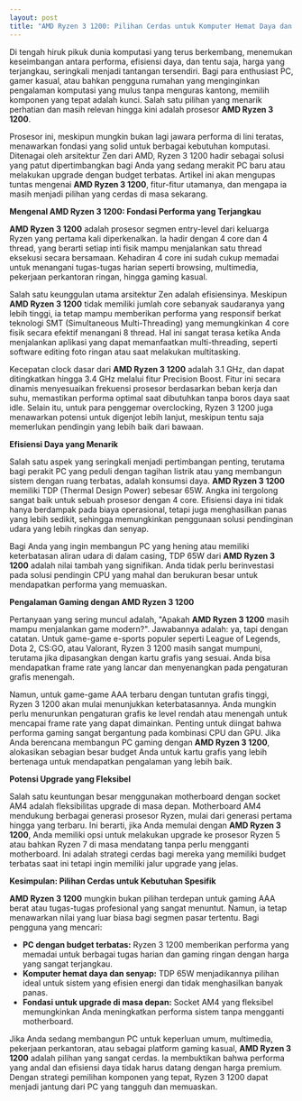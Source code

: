 ```yaml
---
layout: post
title: "AMD Ryzen 3 1200: Pilihan Cerdas untuk Komputer Hemat Daya dan Performa Andal"
---
```


Di tengah hiruk pikuk dunia komputasi yang terus berkembang, menemukan keseimbangan antara performa, efisiensi daya, dan tentu saja, harga yang terjangkau, seringkali menjadi tantangan tersendiri. Bagi para enthusiast PC, gamer kasual, atau bahkan pengguna rumahan yang menginginkan pengalaman komputasi yang mulus tanpa menguras kantong, memilih komponen yang tepat adalah kunci. Salah satu pilihan yang menarik perhatian dan masih relevan hingga kini adalah prosesor **AMD Ryzen 3 1200**.

Prosesor ini, meskipun mungkin bukan lagi jawara performa di lini teratas, menawarkan fondasi yang solid untuk berbagai kebutuhan komputasi. Ditenagai oleh arsitektur Zen dari AMD, Ryzen 3 1200 hadir sebagai solusi yang patut dipertimbangkan bagi Anda yang sedang merakit PC baru atau melakukan upgrade dengan budget terbatas. Artikel ini akan mengupas tuntas mengenai **AMD Ryzen 3 1200**, fitur-fitur utamanya, dan mengapa ia masih menjadi pilihan yang cerdas di masa sekarang.

**Mengenal AMD Ryzen 3 1200: Fondasi Performa yang Terjangkau**

**AMD Ryzen 3 1200** adalah prosesor segmen entry-level dari keluarga Ryzen yang pertama kali diperkenalkan. Ia hadir dengan 4 core dan 4 thread, yang berarti setiap inti fisik mampu menjalankan satu thread eksekusi secara bersamaan. Kehadiran 4 core ini sudah cukup memadai untuk menangani tugas-tugas harian seperti browsing, multimedia, pekerjaan perkantoran ringan, hingga gaming kasual.

Salah satu keunggulan utama arsitektur Zen adalah efisiensinya. Meskipun **AMD Ryzen 3 1200** tidak memiliki jumlah core sebanyak saudaranya yang lebih tinggi, ia tetap mampu memberikan performa yang responsif berkat teknologi SMT (Simultaneous Multi-Threading) yang memungkinkan 4 core fisik secara efektif menangani 8 thread. Hal ini sangat terasa ketika Anda menjalankan aplikasi yang dapat memanfaatkan multi-threading, seperti software editing foto ringan atau saat melakukan multitasking.

Kecepatan clock dasar dari **AMD Ryzen 3 1200** adalah 3.1 GHz, dan dapat ditingkatkan hingga 3.4 GHz melalui fitur Precision Boost. Fitur ini secara dinamis menyesuaikan frekuensi prosesor berdasarkan beban kerja dan suhu, memastikan performa optimal saat dibutuhkan tanpa boros daya saat idle. Selain itu, untuk para penggemar overclocking, Ryzen 3 1200 juga menawarkan potensi untuk digenjot lebih lanjut, meskipun tentu saja memerlukan pendingin yang lebih baik dari bawaan.

**Efisiensi Daya yang Menarik**

Salah satu aspek yang seringkali menjadi pertimbangan penting, terutama bagi perakit PC yang peduli dengan tagihan listrik atau yang membangun sistem dengan ruang terbatas, adalah konsumsi daya. **AMD Ryzen 3 1200** memiliki TDP (Thermal Design Power) sebesar 65W. Angka ini tergolong sangat baik untuk sebuah prosesor dengan 4 core. Efisiensi daya ini tidak hanya berdampak pada biaya operasional, tetapi juga menghasilkan panas yang lebih sedikit, sehingga memungkinkan penggunaan solusi pendinginan udara yang lebih ringkas dan senyap.

Bagi Anda yang ingin membangun PC yang hening atau memiliki keterbatasan aliran udara di dalam casing, TDP 65W dari **AMD Ryzen 3 1200** adalah nilai tambah yang signifikan. Anda tidak perlu berinvestasi pada solusi pendingin CPU yang mahal dan berukuran besar untuk mendapatkan performa yang memuaskan.

**Pengalaman Gaming dengan AMD Ryzen 3 1200**

Pertanyaan yang sering muncul adalah, "Apakah **AMD Ryzen 3 1200** masih mampu menjalankan game modern?". Jawabannya adalah: ya, tapi dengan catatan. Untuk game-game e-sports populer seperti League of Legends, Dota 2, CS:GO, atau Valorant, Ryzen 3 1200 masih sangat mumpuni, terutama jika dipasangkan dengan kartu grafis yang sesuai. Anda bisa mendapatkan frame rate yang lancar dan menyenangkan pada pengaturan grafis menengah.

Namun, untuk game-game AAA terbaru dengan tuntutan grafis tinggi, Ryzen 3 1200 akan mulai menunjukkan keterbatasannya. Anda mungkin perlu menurunkan pengaturan grafis ke level rendah atau menengah untuk mencapai frame rate yang dapat dimainkan. Penting untuk diingat bahwa performa gaming sangat bergantung pada kombinasi CPU dan GPU. Jika Anda berencana membangun PC gaming dengan **AMD Ryzen 3 1200**, alokasikan sebagian besar budget Anda untuk kartu grafis yang lebih bertenaga untuk mendapatkan pengalaman yang lebih baik.

**Potensi Upgrade yang Fleksibel**

Salah satu keuntungan besar menggunakan motherboard dengan socket AM4 adalah fleksibilitas upgrade di masa depan. Motherboard AM4 mendukung berbagai generasi prosesor Ryzen, mulai dari generasi pertama hingga yang terbaru. Ini berarti, jika Anda memulai dengan **AMD Ryzen 3 1200**, Anda memiliki opsi untuk melakukan upgrade ke prosesor Ryzen 5 atau bahkan Ryzen 7 di masa mendatang tanpa perlu mengganti motherboard. Ini adalah strategi cerdas bagi mereka yang memiliki budget terbatas saat ini tetapi ingin memiliki jalur upgrade yang jelas.

**Kesimpulan: Pilihan Cerdas untuk Kebutuhan Spesifik**

**AMD Ryzen 3 1200** mungkin bukan pilihan terdepan untuk gaming AAA berat atau tugas-tugas profesional yang sangat menuntut. Namun, ia tetap menawarkan nilai yang luar biasa bagi segmen pasar tertentu. Bagi pengguna yang mencari:

*   **PC dengan budget terbatas:** Ryzen 3 1200 memberikan performa yang memadai untuk berbagai tugas harian dan gaming ringan dengan harga yang sangat terjangkau.
*   **Komputer hemat daya dan senyap:** TDP 65W menjadikannya pilihan ideal untuk sistem yang efisien energi dan tidak menghasilkan banyak panas.
*   **Fondasi untuk upgrade di masa depan:** Socket AM4 yang fleksibel memungkinkan Anda meningkatkan performa sistem tanpa mengganti motherboard.

Jika Anda sedang membangun PC untuk keperluan umum, multimedia, pekerjaan perkantoran, atau sebagai platform gaming kasual, **AMD Ryzen 3 1200** adalah pilihan yang sangat cerdas. Ia membuktikan bahwa performa yang andal dan efisiensi daya tidak harus datang dengan harga premium. Dengan strategi pemilihan komponen yang tepat, Ryzen 3 1200 dapat menjadi jantung dari PC yang tangguh dan memuaskan.
